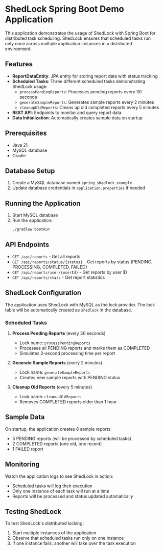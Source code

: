 # ShedLock Spring Boot Demo Application

This application demonstrates the usage of ShedLock with Spring Boot for distributed task scheduling. ShedLock ensures that scheduled tasks run only once across multiple application instances in a distributed environment.

## Features

- **ReportDataEntity**: JPA entity for storing report data with status tracking
- **Scheduled Tasks**: Three different scheduled tasks demonstrating ShedLock usage:
  - `processPendingReports`: Processes pending reports every 30 seconds
  - `generateSampleReports`: Generates sample reports every 2 minutes
  - `cleanupOldReports`: Cleans up old completed reports every 5 minutes
- **REST API**: Endpoints to monitor and query report data
- **Data Initialization**: Automatically creates sample data on startup

## Prerequisites

- Java 21
- MySQL database
- Gradle

## Database Setup

1. Create a MySQL database named `spring_shedlock_example`
2. Update database credentials in `application.properties` if needed

## Running the Application

1. Start MySQL database
2. Run the application:
   ```bash
   ./gradlew bootRun
   ```

## API Endpoints

- `GET /api/reports` - Get all reports
- `GET /api/reports/status/{status}` - Get reports by status (PENDING, PROCESSING, COMPLETED, FAILED)
- `GET /api/reports/user/{userId}` - Get reports by user ID
- `GET /api/reports/stats` - Get report statistics

## ShedLock Configuration

The application uses ShedLock with MySQL as the lock provider. The lock table will be automatically created as `shedlock` in the database.

### Scheduled Tasks

1. **Process Pending Reports** (every 30 seconds)
   - Lock name: `processPendingReports`
   - Processes all PENDING reports and marks them as COMPLETED
   - Simulates 2-second processing time per report

2. **Generate Sample Reports** (every 2 minutes)
   - Lock name: `generateSampleReports`
   - Creates new sample reports with PENDING status

3. **Cleanup Old Reports** (every 5 minutes)
   - Lock name: `cleanupOldReports`
   - Removes COMPLETED reports older than 1 hour

## Sample Data

On startup, the application creates 8 sample reports:
- 5 PENDING reports (will be processed by scheduled tasks)
- 2 COMPLETED reports (one old, one recent)
- 1 FAILED report

## Monitoring

Watch the application logs to see ShedLock in action:
- Scheduled tasks will log their execution
- Only one instance of each task will run at a time
- Reports will be processed and status updated automatically

## Testing ShedLock

To test ShedLock's distributed locking:
1. Start multiple instances of the application
2. Observe that scheduled tasks run only on one instance
3. If one instance fails, another will take over the task execution
